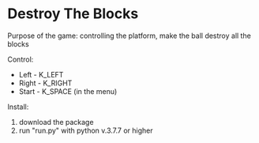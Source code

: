 # Destroy The Blocks

Purpose of the game: controlling the platform, make the ball destroy all the blocks

Control:
- Left - K_LEFT
- Right - K_RIGHT
- Start - K_SPACE (in the menu)

Install:
1) download the package
2) run "run.py" with python v.3.7.7 or higher 
